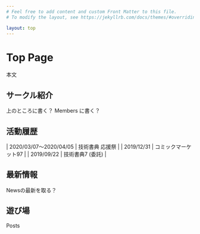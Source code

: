 ```yaml
---
# Feel free to add content and custom Front Matter to this file.
# To modify the layout, see https://jekyllrb.com/docs/themes/#overriding-theme-defaults

layout: top
---
```


# Top Page
本文

## サークル紹介
上のところに書く？
Members に書く？

## 活動履歴

| 2020/03/07～2020/04/05 | 技術書典 応援祭 |
| 2019/12/31 | コミックマーケット97 |
| 2019/09/22 | 技術書典7 (委託) |

## 最新情報
Newsの最新を取る？

## 遊び場
Posts
